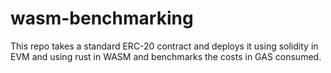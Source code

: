 # wasm-benchmarking

This repo takes a standard ERC-20 contract and deploys it using solidity in EVM and using rust in WASM and benchmarks the costs in GAS consumed. 
